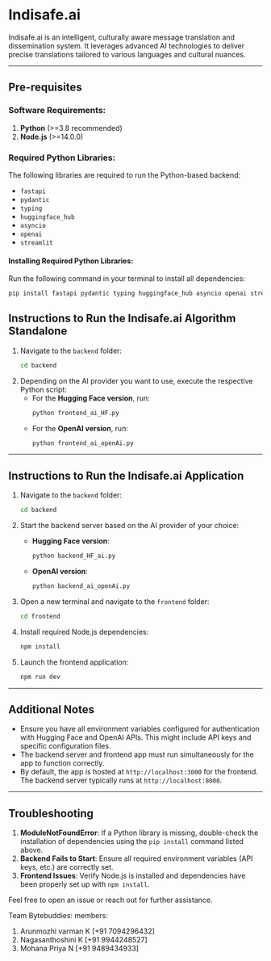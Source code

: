 
# Indisafe.ai

Indisafe.ai is an intelligent, culturally aware message translation and dissemination system. It leverages advanced AI technologies to deliver precise translations tailored to various languages and cultural nuances.

---

## Pre-requisites

### Software Requirements:
1. **Python** (>=3.8 recommended)
2. **Node.js** (>=14.0.0)

### Required Python Libraries:
The following libraries are required to run the Python-based backend:
- `fastapi`
- `pydantic`
- `typing`
- `huggingface_hub`
- `asyncio`
- `openai`
- `streamlit`

#### Installing Required Python Libraries:
Run the following command in your terminal to install all dependencies:
```bash
pip install fastapi pydantic typing huggingface_hub asyncio openai streamlit
```

## Instructions to Run the **Indisafe.ai Algorithm** Standalone

1. Navigate to the `backend` folder:
   ```bash
   cd backend
   ```
2. Depending on the AI provider you want to use, execute the respective Python script:
   - For the **Hugging Face version**, run:
     ```bash
     python frontend_ai_HF.py
     ```
   - For the **OpenAI version**, run:
     ```bash
     python frontend_ai_openAi.py
     ```

---

## Instructions to Run the **Indisafe.ai Application**

1. Navigate to the `backend` folder:
   ```bash
   cd backend
   ```
2. Start the backend server based on the AI provider of your choice:
   - **Hugging Face version**:
     ```bash
     python backend_HF_ai.py
     ```
   - **OpenAI version**:
     ```bash
     python backend_ai_openAi.py
     ```

3. Open a new terminal and navigate to the `frontend` folder:
   ```bash
   cd frontend
   ```
4. Install required Node.js dependencies:
   ```bash
   npm install
   ```
5. Launch the frontend application:
   ```bash
   npm run dev
   ```

---

## Additional Notes

- Ensure you have all environment variables configured for authentication with Hugging Face and OpenAI APIs. This might include API keys and specific configuration files.
- The backend server and frontend app must run simultaneously for the app to function correctly.
- By default, the app is hosted at `http://localhost:3000` for the frontend. The backend server typically runs at `http://localhost:8000`.

---

## Troubleshooting

1. **ModuleNotFoundError**: If a Python library is missing, double-check the installation of dependencies using the `pip install` command listed above.
2. **Backend Fails to Start**: Ensure all required environment variables (API keys, etc.) are correctly set.
3. **Frontend Issues**: Verify Node.js is installed and dependencies have been properly set up with `npm install`.

Feel free to open an issue or reach out for further assistance.

Team Bytebuddies:
members: 
1. Arunmozhi varman K [+91 7094296432]
2. Nagasanthoshini K [+91 9944248527]
3. Mohana Priya N [+91 9489434933]
